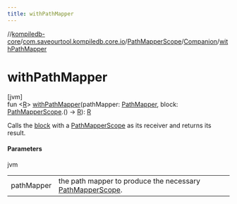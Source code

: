 ```yaml
---
title: withPathMapper
---
```

//[kompiledb-core](../../../../index.html)/[com.saveourtool.kompiledb.core.io](../../index.html)/[PathMapperScope](../index.html)/[Companion](index.html)/[withPathMapper](with-path-mapper.html)



# withPathMapper



[jvm]\
fun &lt;[R](with-path-mapper.html)&gt; [withPathMapper](with-path-mapper.html)(pathMapper: [PathMapper](../../-path-mapper/index.html), block: [PathMapperScope](../index.html).() -&gt; [R](with-path-mapper.html)): [R](with-path-mapper.html)



Calls the [block](with-path-mapper.html) with a [PathMapperScope](../index.html) as its receiver and returns its result.



#### Parameters


jvm

| | |
|---|---|
| pathMapper | the path mapper to produce the necessary [PathMapperScope](../index.html). |




